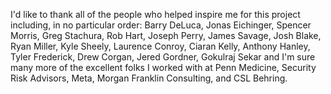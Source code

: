 I'd like to thank all of the people who helped inspire me for this project including, in no particular order:  Barry DeLuca, Jonas Eichinger, Spencer Morris, Greg Stachura, Rob Hart, Joseph Perry, James Savage, Josh Blake, Ryan Miller, Kyle Sheely, Laurence Conroy, Ciaran Kelly, Anthony Hanley, Tyler Frederick, Drew Corgan, Jered Gordner, Gokulraj Sekar and I'm sure many more of the excellent folks I worked with at Penn Medicine, Security Risk Advisors, Meta, Morgan Franklin Consulting, and CSL Behring.